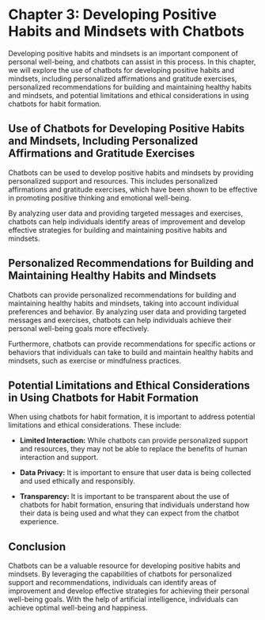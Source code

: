 Chapter 3: Developing Positive Habits and Mindsets with Chatbots
================================================================

Developing positive habits and mindsets is an important component of personal well-being, and chatbots can assist in this process. In this chapter, we will explore the use of chatbots for developing positive habits and mindsets, including personalized affirmations and gratitude exercises, personalized recommendations for building and maintaining healthy habits and mindsets, and potential limitations and ethical considerations in using chatbots for habit formation.

Use of Chatbots for Developing Positive Habits and Mindsets, Including Personalized Affirmations and Gratitude Exercises
------------------------------------------------------------------------------------------------------------------------

Chatbots can be used to develop positive habits and mindsets by providing personalized support and resources. This includes personalized affirmations and gratitude exercises, which have been shown to be effective in promoting positive thinking and emotional well-being.

By analyzing user data and providing targeted messages and exercises, chatbots can help individuals identify areas of improvement and develop effective strategies for building and maintaining positive habits and mindsets.

Personalized Recommendations for Building and Maintaining Healthy Habits and Mindsets
-------------------------------------------------------------------------------------

Chatbots can provide personalized recommendations for building and maintaining healthy habits and mindsets, taking into account individual preferences and behavior. By analyzing user data and providing targeted messages and exercises, chatbots can help individuals achieve their personal well-being goals more effectively.

Furthermore, chatbots can provide recommendations for specific actions or behaviors that individuals can take to build and maintain healthy habits and mindsets, such as exercise or mindfulness practices.

Potential Limitations and Ethical Considerations in Using Chatbots for Habit Formation
--------------------------------------------------------------------------------------

When using chatbots for habit formation, it is important to address potential limitations and ethical considerations. These include:

* **Limited Interaction:** While chatbots can provide personalized support and resources, they may not be able to replace the benefits of human interaction and support.

* **Data Privacy:** It is important to ensure that user data is being collected and used ethically and responsibly.

* **Transparency:** It is important to be transparent about the use of chatbots for habit formation, ensuring that individuals understand how their data is being used and what they can expect from the chatbot experience.

Conclusion
----------

Chatbots can be a valuable resource for developing positive habits and mindsets. By leveraging the capabilities of chatbots for personalized support and recommendations, individuals can identify areas of improvement and develop effective strategies for achieving their personal well-being goals. With the help of artificial intelligence, individuals can achieve optimal well-being and happiness.
